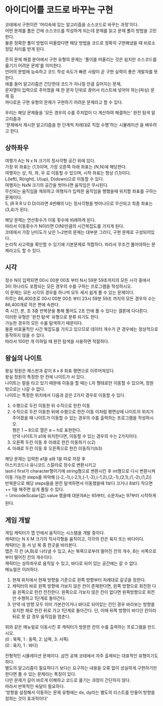 # 아이디어를 코드로 바꾸는 구현
코테에서 구현이란 '머리속에 있는 알고리즘을 소스코드로 바꾸는 과정'이다.   
어떤 문제를 풀든 간에 소스코드를 작성하게 되는데 문제를 읽고 문제 풀이 방법을 고민한다.   
물론 정확한 풀이 방법이 떠올랐다면 해당 방법을 코드로 정확히 구현해냈을 때 비로소 정답 처리를 받게 된다.   
   
흔히 문제 해결 분야에서 구현 유형의 문제는 '풀이를 떠올리는 것은 쉽지만 소스코드를 옮기기 어려운 문제'를 의미한다.   
언어의 문법에 능숙하고 코드 작성 속도가 빠른 사람이 곧 구현 실력이 좋은 개발자를 뜻한다.   
에를 들어 알고리즘은 간단한데 코드가 지나칠 만큼 길어지는 문제,   
문자열이 입력으로 주어졌을 때 한 문자 단위로 끊어서 리스트에 넣어야 하는(파싱) 문제 등   
까다로운 구현 유형의 문제가 구현하기 어려운 문제라고 할 수 있다.   
   
우리는 해당 문제들을 '모든 경우의 수를 주저없이 다 계산하여 해결하는' 완전 탐색 알고리즘과   
'문제에서 제시한 알고리즘을 한 단계씩 차례대로 직접 수행'하는 시뮬레이션 을 배우려고 한다.   
   
## 상하좌우
여행가 A는 N x N 크기의 정사각형 공간 위에 있다.   
가장 위 좌표는 (1,1)이며, 가장 오른쪽 아래 좌표는 (N,N)에 해당한다.   
여행자는 상, 하, 좌, 우 로 이동할 수 있으며, 시작 좌표는 항상 (1,1)이다.   
L(left), R(right), U(up), D(down)으로 이동할 수 있다.   
여행자는 NxN 크기의 공간을 벗어나면 움직임은 무시된다.   
무산되는 움직임을 제외하고 여행자가 입력한 움직임을 행했을때 위치할 좌표를 구하는 문제이다.   
5, (R R R U D D)이라면 4번째의 U는 정사각형을 벗어나므로 무산되고 최종 좌표는 (3,4)가 된다.   
   
해당 문제는 연산횟수가 이동 횟수에 비례하게 된다.   
따라서 이동횟수가 N이라면 O(N)만큼의 시간복잡도를 가지게 된다.   
코테에서 가장 난이도가 낮은 1~2번의 문제는 대부분 그리디, 구현 문제로 구성되어있다.   
논리적 사고력을 확인할 수 있기에 기본문제로 적합하다. 따라서 무조건 풀어야하는 문제라고도 할 수 있다.   
   
## 시각
정수 N이 입력되면 00시 00분 00초 부터 N시 59분 59초까지의 모든 시각 중에서   
3이 하나라도 포함되는 모든 경우의 수를 구하는 프로그램을 작성하시오.   
이 문제는 모든 시각의 경우를 하나씩 모두 세서 쉽게 풀 수 있는 문제이다.   
하루는 86,400초로 00시 00분 00초 부터 23시 59분 59초 까지의 모든 경우의 수는 86,400개로 적은 편에 속한다.   
즉 시간, 분, 초 3중 반복문을 통해 풀어도 2초 안에 풀 수 있다는 결론에 다다른다.   
이러한 유형은 '완전 탐색' 유형으로 분류 되기도 한다.   
가능한 경우의 모든 수를 탐색하기 때문이다.   
물론 비효율적인 시간 복잡도를 가지고 있으므로 데이터 개수가 큰 경우에는 정상적으로 동작하지 않을 수 있다.   
따라서 100만 개 이하일 때 완전 탐색을 사용하면 적절하다.   
   
## 왕실의 나이트
왕실 정원은 체스판과 같이 8 x 8 좌표 평면으로 이루어져있다.   
왕실 정원의 특정한 한 칸에 나이트가 서 있다.   
나이트는 말을 타고 있기 때문에 이동을 할 때는 L자 형태로만 이동할 수 있으며, 정원 밖으로는 나갈 수 없다.   
나이트는 특정한 위치에서 다음과 같은 2가지 경우로 이동할 수 있다.   
1. 수평으로 두칸 이동한 뒤 수직으로 한칸 이동
2. 수직으로 두칸 이동한 뒤에 수평으로 한칸 이동
이처럼 평면상에 나이트의 위치가 주어졌을 때 나이트가 이동할 수 있는 경우의 수를 출력하는 프로그램을 작성하시오.   
행은 1 ~ 8으로 열은 a ~ h로 표현한다.   
만약 나이트가 a1에 위치한다면, 이동할 수 있는 경우의 수는 2가지이다.   
1. 오른쪽 두칸 이동 후 아래로 한칸 이동하기 (c2)
2. 아래로 두칸 이동 후 오른쪽으로 한칸 이동하기(b3)
   
해당 문제는 입력한 a1을 a와 1을 따로 저장 후   
아스키코드나 유니코드 스칼라로 정수로 변환시키고   
last나 first가 character형이기에 string형으로 변환시킨 후 int형으로 다시 변환시켜   
이동 가능한 steps를 파악해 [(-2,-1),(-2,1),(-1,-2),(-1,2),(2,-1),(2,1),(1,-2),(1,2)]   
반복문으로 해당 steps들을 완전 탐색하면서 이동했을때 1보다 크거나 8보다 작으면 += 1을 해주면 쉽게 풀릴 수 있다.   
⭐️ UnicodeScalar(값).value 했을때 대문자A는 65부터, 소문자a는 97부터 시작하게 된다.   
   
## 게임 개발
게임 캐릭터가 맵 안에서 움직이는 시스템을 개발 중이다.   
캐릭터는 N X M 크기의 직사각형을 움직이고, 각각의 칸은 육지 또는 바다이다.   
캐릭터는 동 서 남 북 중 한곳을 바라본다.   
맵은 각 칸 (A,B)로 나타낼 수 있고, A는 북쪽으로부러 떨어진 칸의 개수, B는 서쪽으로부터 떨어진 칸의 개수이다.   
캐릭터는 상하좌우로 움직일 수 있고, 바다로 되어 있는 공간에는 갈 수 없다.   
메뉴얼은 이러하다.   
1. 현재 위치에서 현재 방향을 기준으로 왼쪽 방향부터 차례대로 갈곳을 정한다. 
2. 캐릭터의 바로 왼쪽 방향에 가보지 않은 칸이 존재한다면, 왼쪽 방향으로 회전한 다음 왼쪽으로 한칸 전진한다. 왼쪽으로 가보지 않은 칸이 없다면 왼쪽방향으로 회전만 수행하고 1단계로 돌아간다.
3. 만약 네 방향 모두 이미 가본칸이거나 바다로 되어있는 칸인 경우 바라보는 방향을 유지한 채로 한칸 뒤로 가고 1단계로 돌아간다. 단, 이때 뒤쪽 방향이 바다인 칸이라 뒤로 못 갈 경우 움직임을 멈춘다.   
   
위와 같은 메뉴얼로 이동시킨 후 캐릭터가 방문한 칸의 수를 출력하는 프로그램을 만드시오.   
(0 : 북쪽, 1 : 동쪽, 2: 남쪽, 3: 서쪽)   
(0 : 육지, 1 : 바다)   
   
전형적인 시물레이션 문제이다. 삼전 공채 코테에서 자주 출제되는 대표적인 유형이기도 하다.   
별도의 알고리즘이 필요하다기 보다는 요구하는 내용을 오류 없이 성실하게 구현하기만 한다면 풀 수 있는 문제라는 특징이 있다.   
다만 문제가 길어 바르게 이해하고 코드로 옮기는 과정이 간단하지 않다.   
따라서 반복적인 숙달이 필요하다.   
'방향을 설정해서 이동하는 문제 유형에는 dx, dy라는 별도의 리스트를 만들어 방향을 정하는 것이 효과적이다'   
